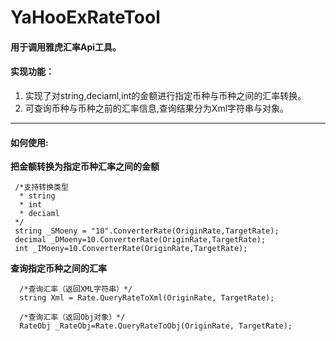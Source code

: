 # YaHooExRateTool
#### 用于调用雅虎汇率Api工具。

#### 实现功能：
1. 实现了对string,deciaml,int的金额进行指定币种与币种之间的汇率转换。
2. 可查询币种与币种之前的汇率信息,查询结果分为Xml字符串与对象。

---

#### 如何使用:
**把金额转换为指定币种汇率之间的金额**
```
 /*支持转换类型
  * string
  * int
  * deciaml
 */ 
 string _SMoeny = "10".ConverterRate(OriginRate,TargetRate);
 decimal _DMoeny=10.ConverterRate(OriginRate,TargetRate);
 int _IMoeny=10.ConverterRate(OriginRate,TargetRate);
```
**查询指定币种之间的汇率**
```
  /*查询汇率（返回XML字符串）*/
  string Xml = Rate.QueryRateToXml(OriginRate, TargetRate);
  
  /*查询汇率（返回Obj对象）*/
  RateObj _RateObj=Rate.QueryRateToObj(OriginRate, TargetRate);
```


